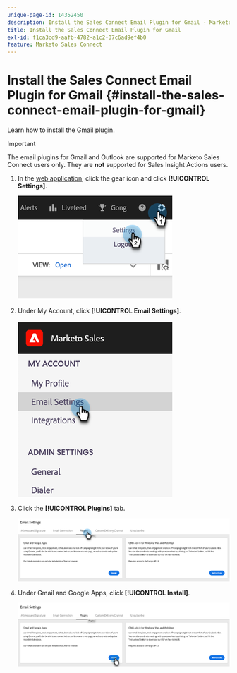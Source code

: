 ```yaml
---
unique-page-id: 14352450
description: Install the Sales Connect Email Plugin for Gmail - Marketo Docs - Product Documentation
title: Install the Sales Connect Email Plugin for Gmail
exl-id: f1ca3cd9-aafb-4782-a1c2-07c6ad9ef4b0
feature: Marketo Sales Connect
---
```

# Install the Sales Connect Email Plugin for Gmail {#install-the-sales-connect-email-plugin-for-gmail}

Learn how to install the Gmail plugin.

>[!IMPORTANT]
>
>The email plugins for Gmail and Outlook are supported for Marketo Sales Connect users only. They are **not** supported for Sales Insight Actions users.

1. In the [web application](https://toutapp.com/next#settings), click the gear icon and click **[!UICONTROL Settings]**.

   ![](assets/install-the-sales-connect-email-plugin-for-gmail-1.png)

1. Under My Account, click **[!UICONTROL Email Settings]**.

   ![](assets/install-the-sales-connect-email-plugin-for-gmail-2.png)

1. Click the **[!UICONTROL Plugins]** tab.

   ![](assets/install-the-sales-connect-email-plugin-for-gmail-3.png)

1. Under Gmail and Google Apps, click **[!UICONTROL Install]**.

   ![](assets/install-the-sales-connect-email-plugin-for-gmail-4.png)
